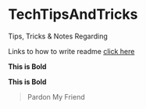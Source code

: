 # TechTipsAndTricks
Tips, Tricks &amp; Notes Regarding

Links to how to write readme [click here](https://help.github.com/enterprise/2.15/user/articles/basic-writing-and-formatting-syntax/#headings)

**This is Bold**

__This is Bold__

>Pardon My Friend

